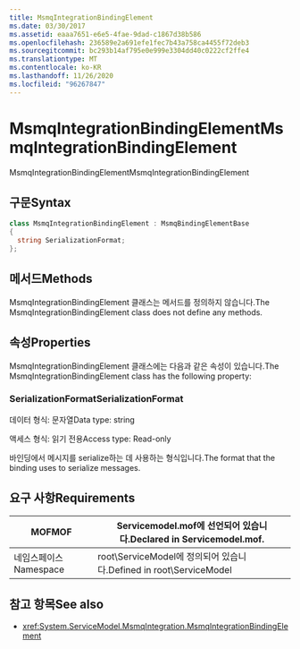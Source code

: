 ```yaml
---
title: MsmqIntegrationBindingElement
ms.date: 03/30/2017
ms.assetid: eaaa7651-e6e5-4fae-9dad-c1867d38b586
ms.openlocfilehash: 236589e2a691efe1fec7b43a758ca4455f72deb3
ms.sourcegitcommit: bc293b14af795e0e999e3304dd40c0222cf2ffe4
ms.translationtype: MT
ms.contentlocale: ko-KR
ms.lasthandoff: 11/26/2020
ms.locfileid: "96267847"
---
```

# <a name="msmqintegrationbindingelement"></a><span data-ttu-id="34b70-102">MsmqIntegrationBindingElement</span><span class="sxs-lookup"><span data-stu-id="34b70-102">MsmqIntegrationBindingElement</span></span>

<span data-ttu-id="34b70-103">MsmqIntegrationBindingElement</span><span class="sxs-lookup"><span data-stu-id="34b70-103">MsmqIntegrationBindingElement</span></span>  
  
## <a name="syntax"></a><span data-ttu-id="34b70-104">구문</span><span class="sxs-lookup"><span data-stu-id="34b70-104">Syntax</span></span>  
  
```csharp  
class MsmqIntegrationBindingElement : MsmqBindingElementBase  
{  
  string SerializationFormat;  
};  
```  
  
## <a name="methods"></a><span data-ttu-id="34b70-105">메서드</span><span class="sxs-lookup"><span data-stu-id="34b70-105">Methods</span></span>  

 <span data-ttu-id="34b70-106">MsmqIntegrationBindingElement 클래스는 메서드를 정의하지 않습니다.</span><span class="sxs-lookup"><span data-stu-id="34b70-106">The MsmqIntegrationBindingElement class does not define any methods.</span></span>  
  
## <a name="properties"></a><span data-ttu-id="34b70-107">속성</span><span class="sxs-lookup"><span data-stu-id="34b70-107">Properties</span></span>  

 <span data-ttu-id="34b70-108">MsmqIntegrationBindingElement 클래스에는 다음과 같은 속성이 있습니다.</span><span class="sxs-lookup"><span data-stu-id="34b70-108">The MsmqIntegrationBindingElement class has the following property:</span></span>  
  
### <a name="serializationformat"></a><span data-ttu-id="34b70-109">SerializationFormat</span><span class="sxs-lookup"><span data-stu-id="34b70-109">SerializationFormat</span></span>  

 <span data-ttu-id="34b70-110">데이터 형식: 문자열</span><span class="sxs-lookup"><span data-stu-id="34b70-110">Data type: string</span></span>  
  
 <span data-ttu-id="34b70-111">액세스 형식: 읽기 전용</span><span class="sxs-lookup"><span data-stu-id="34b70-111">Access type: Read-only</span></span>  
  
 <span data-ttu-id="34b70-112">바인딩에서 메시지를 serialize하는 데 사용하는 형식입니다.</span><span class="sxs-lookup"><span data-stu-id="34b70-112">The format that the binding uses to serialize messages.</span></span>  
  
## <a name="requirements"></a><span data-ttu-id="34b70-113">요구 사항</span><span class="sxs-lookup"><span data-stu-id="34b70-113">Requirements</span></span>  
  
|<span data-ttu-id="34b70-114">MOF</span><span class="sxs-lookup"><span data-stu-id="34b70-114">MOF</span></span>|<span data-ttu-id="34b70-115">Servicemodel.mof에 선언되어 있습니다.</span><span class="sxs-lookup"><span data-stu-id="34b70-115">Declared in Servicemodel.mof.</span></span>|  
|---------|-----------------------------------|  
|<span data-ttu-id="34b70-116">네임스페이스</span><span class="sxs-lookup"><span data-stu-id="34b70-116">Namespace</span></span>|<span data-ttu-id="34b70-117">root\ServiceModel에 정의되어 있습니다.</span><span class="sxs-lookup"><span data-stu-id="34b70-117">Defined in root\ServiceModel</span></span>|  
  
## <a name="see-also"></a><span data-ttu-id="34b70-118">참고 항목</span><span class="sxs-lookup"><span data-stu-id="34b70-118">See also</span></span>

- <xref:System.ServiceModel.MsmqIntegration.MsmqIntegrationBindingElement>
